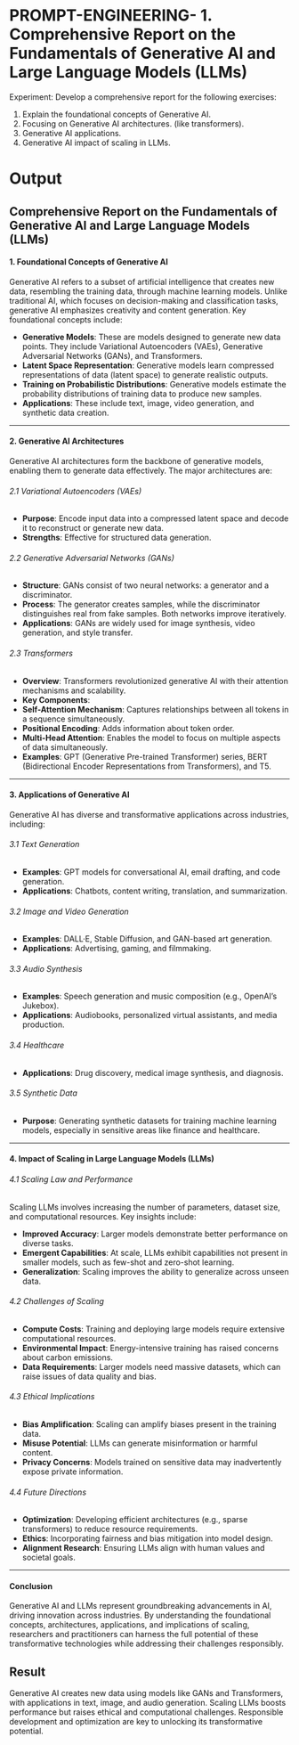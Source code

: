 # PROMPT-ENGINEERING- 1. Comprehensive Report on the Fundamentals of Generative AI and Large Language Models (LLMs)

Experiment:
Develop a comprehensive report for the following exercises:

1. Explain the foundational concepts of Generative AI.
2. Focusing on Generative AI architectures. (like transformers).
3. Generative AI applications.
4. Generative AI impact of scaling in LLMs.

# Output

## Comprehensive Report on the Fundamentals of Generative AI and Large Language Models (LLMs)

#### 1. Foundational Concepts of Generative AI

Generative AI refers to a subset of artificial intelligence that creates new data, resembling the training data, through machine learning models. Unlike traditional AI, which focuses on decision-making and classification tasks, generative AI emphasizes creativity and content generation.
Key foundational concepts include:

- **Generative Models**: These are models designed to generate new data points. They include Variational Autoencoders (VAEs), Generative Adversarial Networks (GANs), and Transformers.
- **Latent Space Representation**: Generative models learn compressed representations of data (latent space) to generate realistic outputs.
- **Training on Probabilistic Distributions**: Generative models estimate the probability distributions of training data to produce new samples.
- **Applications**: These include text, image, video generation, and synthetic data creation.

---

#### 2. Generative AI Architectures

Generative AI architectures form the backbone of generative models, enabling them to generate data effectively. The major architectures are:

###### 2.1 Variational Autoencoders (VAEs)

- **Purpose**: Encode input data into a compressed latent space and decode it to reconstruct or generate new data.
- **Strengths**: Effective for structured data generation.

###### 2.2 Generative Adversarial Networks (GANs)

- **Structure**: GANs consist of two neural networks: a generator and a discriminator.
- **Process**: The generator creates samples, while the discriminator distinguishes real from fake samples. Both networks improve iteratively.
- **Applications**: GANs are widely used for image synthesis, video generation, and style transfer.

###### 2.3 Transformers

- **Overview**: Transformers revolutionized generative AI with their attention mechanisms and scalability.
- **Key Components**:
- **Self-Attention Mechanism**: Captures relationships between all tokens in a sequence simultaneously.
- **Positional Encoding**: Adds information about token order.
- **Multi-Head Attention**: Enables the model to focus on multiple aspects of data simultaneously.
- **Examples**: GPT (Generative Pre-trained Transformer) series, BERT (Bidirectional Encoder Representations from Transformers), and T5.

---

#### 3. Applications of Generative AI

Generative AI has diverse and transformative applications across industries, including:

###### 3.1 Text Generation

- **Examples**: GPT models for conversational AI, email drafting, and code generation.
- **Applications**: Chatbots, content writing, translation, and summarization.

###### 3.2 Image and Video Generation

- **Examples**: DALL·E, Stable Diffusion, and GAN-based art generation.
- **Applications**: Advertising, gaming, and filmmaking.

###### 3.3 Audio Synthesis

- **Examples**: Speech generation and music composition (e.g., OpenAI’s Jukebox).
- **Applications**: Audiobooks, personalized virtual assistants, and media production.

###### 3.4 Healthcare

- **Applications**: Drug discovery, medical image synthesis, and diagnosis.

###### 3.5 Synthetic Data

- **Purpose**: Generating synthetic datasets for training machine learning models, especially in sensitive areas like finance and healthcare.

---

#### 4. Impact of Scaling in Large Language Models (LLMs)

###### 4.1 Scaling Law and Performance

Scaling LLMs involves increasing the number of parameters, dataset size, and computational resources. Key insights include:

- **Improved Accuracy**: Larger models demonstrate better performance on diverse tasks.
- **Emergent Capabilities**: At scale, LLMs exhibit capabilities not present in smaller models, such as few-shot and zero-shot learning.
- **Generalization**: Scaling improves the ability to generalize across unseen data.

###### 4.2 Challenges of Scaling

- **Compute Costs**: Training and deploying large models require extensive computational resources.
- **Environmental Impact**: Energy-intensive training has raised concerns about carbon emissions.
- **Data Requirements**: Larger models need massive datasets, which can raise issues of data quality and bias.

###### 4.3 Ethical Implications

- **Bias Amplification**: Scaling can amplify biases present in the training data.
- **Misuse Potential**: LLMs can generate misinformation or harmful content.
- **Privacy Concerns**: Models trained on sensitive data may inadvertently expose private information.

###### 4.4 Future Directions

- **Optimization**: Developing efficient architectures (e.g., sparse transformers) to reduce resource requirements.
- **Ethics**: Incorporating fairness and bias mitigation into model design.
- **Alignment Research**: Ensuring LLMs align with human values and societal goals.

---

#### Conclusion

Generative AI and LLMs represent groundbreaking advancements in AI, driving innovation across industries. By understanding the foundational concepts, architectures, applications, and implications of scaling, researchers and practitioners can harness the full potential of these transformative technologies while addressing their challenges responsibly.

## Result

Generative AI creates new data using models like GANs and Transformers, with applications in text, image, and audio generation. Scaling LLMs boosts performance but raises ethical and computational challenges. Responsible development and optimization are key to unlocking its transformative potential.
